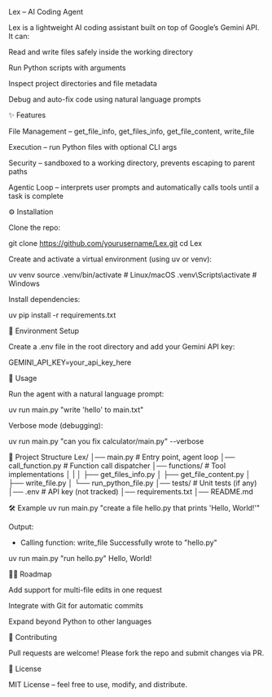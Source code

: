 Lex – AI Coding Agent

Lex is a lightweight AI coding assistant built on top of Google’s Gemini API.
It can:

Read and write files safely inside the working directory

Run Python scripts with arguments

Inspect project directories and file metadata

Debug and auto-fix code using natural language prompts

✨ Features

File Management – get_file_info, get_files_info, get_file_content, write_file

Execution – run Python files with optional CLI args

Security – sandboxed to a working directory, prevents escaping to parent paths

Agentic Loop – interprets user prompts and automatically calls tools until a task is complete

⚙️ Installation

Clone the repo:

git clone https://github.com/yourusername/Lex.git
cd Lex


Create and activate a virtual environment (using uv or venv):

uv venv
source .venv/bin/activate   # Linux/macOS
.venv\Scripts\activate      # Windows


Install dependencies:

uv pip install -r requirements.txt

🔑 Environment Setup

Create a .env file in the root directory and add your Gemini API key:

GEMINI_API_KEY=your_api_key_here

🚀 Usage

Run the agent with a natural language prompt:

uv run main.py "write 'hello' to main.txt"


Verbose mode (debugging):

uv run main.py "can you fix calculator/main.py" --verbose

📂 Project Structure
Lex/
│── main.py               # Entry point, agent loop
│── call_function.py      # Function call dispatcher
│── functions/            # Tool implementations
│   |
│   ├── get_files_info.py
│   ├── get_file_content.py
│   ├── write_file.py
│   └── run_python_file.py
│── tests/                # Unit tests (if any)
│── .env                  # API key (not tracked)
│── requirements.txt
│── README.md

🛠️ Example
uv run main.py "create a file hello.py that prints 'Hello, World!'"


Output:

- Calling function: write_file
Successfully wrote to "hello.py"

uv run main.py "run hello.py"
Hello, World!

🧑‍💻 Roadmap

Add support for multi-file edits in one request

Integrate with Git for automatic commits

Expand beyond Python to other languages

🤝 Contributing

Pull requests are welcome! Please fork the repo and submit changes via PR.

📜 License

MIT License – feel free to use, modify, and distribute.
